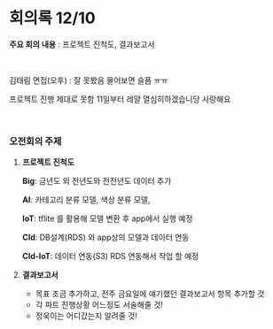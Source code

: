 # 회의록 12/10

**주요 회의 내용** :  프로젝트 진척도, 결과보고서

<br>

김태림 면접(오후) : 잘 못봤음 물어보면 슬픔 ㅠㅠ

프로젝트 진행 제대로 못함 11일부터 레얄 열심히하겠습니당 사랑해요

<br>

### 오전회의 주제

1. **프로젝트 진척도**

   **Big**: 금년도 외 전년도와 전전년도 데이터 추가 

   **AI**: 카테고리 분류 모델, 색상 분류 모델,

   **IoT**: tflite 를 활용해 모델 변환 후 app에서 실행 예정 

   **Cld**: DB설계(RDS) 와 app상의 모델과 데이터 연동 

   **Cld-IoT**: 데이터 연동(S3) RDS 연동해서 작업 할 예정

2. **결과보고서**

   - 목표 조금 추가하고, 전주 금요일에 얘기했던 결과보고서 항목 추가할 것
   - 각 파트 진행상황 어느정도 서술해줄 것!
   - 정욱이는 어디갔는지 알려줄 것!
